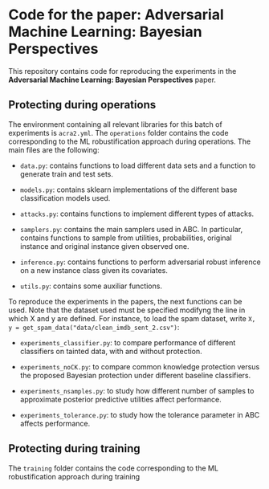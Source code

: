 # Code for the paper: Adversarial Machine Learning: Bayesian Perspectives

This repository contains code for reproducing the experiments in the **Adversarial Machine Learning: Bayesian Perspectives** paper.

## Protecting during operations

The environment containing all relevant libraries for this batch of experiments is `acra2.yml`.
The `operations` folder contains the code corresponding to the ML robustification approach during operations. 
The main files are the following:

* `data.py`:  contains functions to load different data sets and a function to generate train and test sets.

* `models.py`: contains sklearn implementations of the different base classification models used.

* `attacks.py`: contains functions to implement different types of attacks. 

* `samplers.py`: contains the main samplers used in ABC. In particular, contains functions to sample from utilities, probabilities, original instance and original instance given observed one.

* `inference.py`: contains functions to perform adversarial robust inference on a new instance class given its covariates.

* `utils.py`: contains some auxiliar functions.

To reproduce the experiments in the papers, the next functions can be used. Note that the dataset used must
be specified modifyng the line in which X and y are defined. For instance, to load the spam dataset, write
`X, y = get_spam_data("data/clean_imdb_sent_2.csv")`:

* `experiments_classifier.py`: to compare performance of different classifiers on tainted data, with and without protection.

* `experiments_noCK.py`: to compare common knowledge protection versus the proposed Bayesian protection under different baseline classifiers.

* `experiments_nsamples.py`: to study how different number of samples to approximate posterior predictive utilities affect performance.

* `experiments_tolerance.py`: to study how the tolerance parameter in ABC affects performance.



## Protecting during training

The `training` folder contains the code corresponding to the ML robustification approach during training
